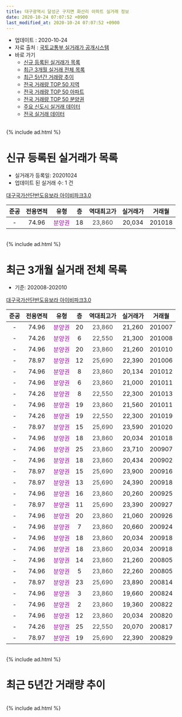 ```yaml
---
title: 대구광역시 달성군 구지면 화산리 아파트 실거래 정보
date: 2020-10-24 07:07:52 +0900
last_modified_at: 2020-10-24 07:07:52 +0900
---
```


* 업데이트 : 2020-10-24
* 자료 출처 : [국토교통부 실거래가 공개시스템](http://rt.molit.go.kr)
* 바로 가기
    * [신규 등록된 실거래가 목록](#신규-등록된-실거래가-목록)
    * [최근 3개월 실거래 전체 목록](#최근-3개월-실거래-전체-목록)
    * [최근 5년간 거래량 추이](#최근-5년간-거래량-추이)
    * [전국 거래량 TOP 50 지역](https://inasie.github.io/apt-trade-info/최근-3개월-전국에서-가장-거래가-많이-발생한-지역)
    * [전국 거래량 TOP 50 아파트](https://inasie.github.io/apt-trade-info/최근-3개월-전국에서-가장-거래가-많이-발생한-아파트)
    * [전국 거래량 TOP 50 분양권](https://inasie.github.io/apt-trade-info/최근-3개월-전국에서-가장-거래가-많이-발생한-분양권)
    * [주요 신도시 실거래 데이터](https://inasie.github.io/apt-trade-info/주요-신도시)
    * [전국 실거래 데이터](https://inasie.github.io/apt-trade-info/전국)
<br>
{% include ad.html %}
<br>

# 신규 등록된 실거래가 목록
* 실거래가 등록일: 20201024
* 업데이트 된 실거래 수: 1 건


[대구국가산단반도유보라 아이비파크3.0](https://search.naver.com/search.naver?query=%EB%8C%80%EA%B5%AC%EA%B4%91%EC%97%AD%EC%8B%9C+%EB%8B%AC%EC%84%B1%EA%B5%B0+%EA%B5%AC%EC%A7%80%EB%A9%B4+%ED%99%94%EC%82%B0%EB%A6%AC+%EB%8C%80%EA%B5%AC%EA%B5%AD%EA%B0%80%EC%82%B0%EB%8B%A8%EB%B0%98%EB%8F%84%EC%9C%A0%EB%B3%B4%EB%9D%BC+%EC%95%84%EC%9D%B4%EB%B9%84%ED%8C%8C%ED%81%AC3.0)

|준공|전용면적|유형|층|역대최고가|실거래가|거래월|
|:---:|:---:|:---:|:---:|:---:|:---:|:---:|
|-|74.96|<span style="color:#9C11A5">분양권</span>|18|<span style="color:#444444">23,860</span>|20,034|201018|


<br>
{% include ad.html %}
<br>

# 최근 3개월 실거래 전체 목록
* 기준: 202008-202010


[대구국가산단반도유보라 아이비파크3.0](https://search.naver.com/search.naver?query=%EB%8C%80%EA%B5%AC%EA%B4%91%EC%97%AD%EC%8B%9C+%EB%8B%AC%EC%84%B1%EA%B5%B0+%EA%B5%AC%EC%A7%80%EB%A9%B4+%ED%99%94%EC%82%B0%EB%A6%AC+%EB%8C%80%EA%B5%AC%EA%B5%AD%EA%B0%80%EC%82%B0%EB%8B%A8%EB%B0%98%EB%8F%84%EC%9C%A0%EB%B3%B4%EB%9D%BC+%EC%95%84%EC%9D%B4%EB%B9%84%ED%8C%8C%ED%81%AC3.0)

|준공|전용면적|유형|층|역대최고가|실거래가|거래월|
|:---:|:---:|:---:|:---:|:---:|:---:|:---:|
|-|74.96|<span style="color:#9C11A5">분양권</span>|20|<span style="color:#444444">23,860</span>|21,260|201007|
|-|74.26|<span style="color:#9C11A5">분양권</span>|6|<span style="color:#444444">22,550</span>|21,300|201008|
|-|74.96|<span style="color:#9C11A5">분양권</span>|20|<span style="color:#444444">23,860</span>|21,260|201010|
|-|78.97|<span style="color:#9C11A5">분양권</span>|12|<span style="color:#444444">25,690</span>|22,390|201006|
|-|74.96|<span style="color:#9C11A5">분양권</span>|8|<span style="color:#444444">23,860</span>|20,134|201012|
|-|74.96|<span style="color:#9C11A5">분양권</span>|6|<span style="color:#444444">23,860</span>|21,000|201011|
|-|74.26|<span style="color:#9C11A5">분양권</span>|8|<span style="color:#444444">22,550</span>|22,300|201013|
|-|74.96|<span style="color:#9C11A5">분양권</span>|19|<span style="color:#444444">23,860</span>|21,560|201011|
|-|74.26|<span style="color:#9C11A5">분양권</span>|19|<span style="color:#444444">22,550</span>|22,300|201019|
|-|78.97|<span style="color:#9C11A5">분양권</span>|15|<span style="color:#444444">25,690</span>|23,590|201020|
|-|74.96|<span style="color:#9C11A5">분양권</span>|18|<span style="color:#444444">23,860</span>|20,034|201018|
|-|74.96|<span style="color:#9C11A5">분양권</span>|25|<span style="color:#444444">23,860</span>|23,710|200907|
|-|74.96|<span style="color:#9C11A5">분양권</span>|18|<span style="color:#444444">23,860</span>|20,434|200902|
|-|78.97|<span style="color:#9C11A5">분양권</span>|15|<span style="color:#444444">25,690</span>|23,900|200916|
|-|78.97|<span style="color:#9C11A5">분양권</span>|13|<span style="color:#444444">25,690</span>|24,390|200918|
|-|74.96|<span style="color:#9C11A5">분양권</span>|16|<span style="color:#444444">23,860</span>|20,260|200925|
|-|78.97|<span style="color:#9C11A5">분양권</span>|11|<span style="color:#444444">25,690</span>|23,390|200927|
|-|74.96|<span style="color:#9C11A5">분양권</span>|20|<span style="color:#444444">23,860</span>|21,060|200926|
|-|74.96|<span style="color:#9C11A5">분양권</span>|7|<span style="color:#444444">23,860</span>|20,660|200924|
|-|74.96|<span style="color:#9C11A5">분양권</span>|18|<span style="color:#444444">23,860</span>|20,034|200918|
|-|74.96|<span style="color:#9C11A5">분양권</span>|18|<span style="color:#444444">23,860</span>|20,034|200918|
|-|74.96|<span style="color:#9C11A5">분양권</span>|14|<span style="color:#444444">23,860</span>|21,260|200805|
|-|74.96|<span style="color:#9C11A5">분양권</span>|5|<span style="color:#444444">23,860</span>|22,260|200805|
|-|78.97|<span style="color:#9C11A5">분양권</span>|23|<span style="color:#444444">25,690</span>|23,890|200814|
|-|74.96|<span style="color:#9C11A5">분양권</span>|3|<span style="color:#444444">23,860</span>|19,660|200824|
|-|74.96|<span style="color:#9C11A5">분양권</span>|2|<span style="color:#444444">23,860</span>|19,360|200822|
|-|74.96|<span style="color:#9C11A5">분양권</span>|12|<span style="color:#444444">23,860</span>|20,034|200820|
|-|74.26|<span style="color:#9C11A5">분양권</span>|25|<span style="color:#444444">22,550</span>|20,070|200817|
|-|78.97|<span style="color:#9C11A5">분양권</span>|19|<span style="color:#444444">25,690</span>|22,390|200829|


<br>
{% include ad.html %}
<br>

# 최근 5년간 거래량 추이


<div style="width:100%;">
    <canvas id="deal_progress" height="200"></canvas>
</div>

<script>
new Chart(document.getElementById("deal_progress"), {
    type: 'line',
    data: {
        labels: ['201510','201511','201512','201601','201602','201603','201604','201605','201606','201607','201608','201609','201610','201611','201612','201701','201702','201703','201704','201705','201706','201707','201708','201709','201710','201711','201712','201801','201802','201803','201804','201805','201806','201807','201808','201809','201810','201811','201812','201901','201902','201903','201904','201905','201906','201907','201908','201909','201910','201911','201912','202001','202002','202003','202004','202005','202006','202007','202008','202009','202010'],
        datasets: [{
            label: '매매',
            pointRadius: 1,
            data: [0, 0, 0, 0, 0, 0, 0, 0, 0, 0, 0, 0, 0, 0, 0, 0, 0, 0, 0, 0, 0, 0, 0, 0, 0, 0, 0, 0, 0, 0, 0, 0, 0, 0, 0, 0, 0, 0, 0, 0, 0, 0, 0, 0, 21, 3, 1, 0, 3, 3, 1, 0, 2, 1, 2, 0, 0, 3, 8, 10, 11],
            borderColor: "rgba(255, 201, 14, 1)",
            backgroundColor: "rgba(255, 201, 14, 0.5)",
            fill: false,
            lineTension: 0
        },{
            label: '전월세',
            pointRadius: 1,
            data: [0, 0, 0, 0, 0, 0, 0, 0, 0, 0, 0, 0, 0, 0, 0, 0, 0, 0, 0, 0, 0, 0, 0, 0, 0, 0, 0, 0, 0, 0, 0, 0, 0, 0, 0, 0, 0, 0, 0, 0, 0, 0, 0, 0, 0, 0, 0, 0, 0, 0, 0, 0, 0, 0, 0, 0, 0, 0, 0, 0, 0],
            borderColor: "rgba(0, 141, 185, 1)",
            backgroundColor: "rgba(0, 141, 185, 0.5)",
            fill: false,
            lineTension: 0
        }
        ]
    },
    options: {
        responsive: true,
        title: {
            display: false
        },
        tooltips: {
            mode: 'index',
            intersect: false
        },
        hover: {
            mode: 'nearest',
            intersect: true
        },
        scales: {
            xAxes: [{
                display: true,
                scaleLabel: {
                    display: true,
                    labelString: '년/월'
                }
            }],
            yAxes: [{
                display: true,
                ticks: {
                    suggestedMin: 0,
                },
                scaleLabel: {
                    display: true,
                    labelString: '실거래 수'
                }
            }]
        }
    }
});

</script>


<br>
{% include ad.html %}
<br>

